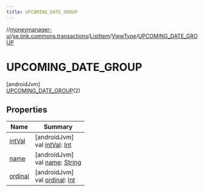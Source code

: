 ```yaml
---
title: UPCOMING_DATE_GROUP
---
```

//[moneymanager-ui](../../../../../index.html)/[se.tink.commons.transactions](../../../index.html)/[ListItem](../../index.html)/[ViewType](../index.html)/[UPCOMING_DATE_GROUP](index.html)



# UPCOMING_DATE_GROUP



[androidJvm]\
[UPCOMING_DATE_GROUP](index.html)(2)



## Properties


| Name | Summary |
|---|---|
| [intVal](../int-val.html) | [androidJvm]<br>val [intVal](../int-val.html): [Int](https://kotlinlang.org/api/latest/jvm/stdlib/kotlin/-int/index.html) |
| [name](../../../../com.tink.service.network/-sdk-client/-t-i-n-k_-l-i-n-k/index.html#-372974862%2FProperties%2F1000845458) | [androidJvm]<br>val [name](../../../../com.tink.service.network/-sdk-client/-t-i-n-k_-l-i-n-k/index.html#-372974862%2FProperties%2F1000845458): [String](https://kotlinlang.org/api/latest/jvm/stdlib/kotlin/-string/index.html) |
| [ordinal](../../../../com.tink.service.network/-sdk-client/-t-i-n-k_-l-i-n-k/index.html#-739389684%2FProperties%2F1000845458) | [androidJvm]<br>val [ordinal](../../../../com.tink.service.network/-sdk-client/-t-i-n-k_-l-i-n-k/index.html#-739389684%2FProperties%2F1000845458): [Int](https://kotlinlang.org/api/latest/jvm/stdlib/kotlin/-int/index.html) |

